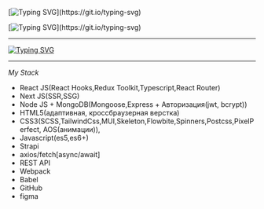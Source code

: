 [![Typing SVG](https://readme-typing-svg.demolab.com?font=Fira+Code&pause=1000&color=F7F7F7&width=435&lines=I'm+Minkail.)](https://git.io/typing-svg)

[![Typing SVG](https://readme-typing-svg.demolab.com?font=Fira+Code&size=12&pause=1000&color=F7F7F7&width=435&lines=And+you're+definitely+here+by+coincidence...)](https://git.io/typing-svg)

---

[![Typing SVG](https://readme-typing-svg.demolab.com?font=Fira+Code&size=12&pause=1000&color=F7F7F7&width=435&lines=I'm+a+Front-End+developer.+So+I+advise+you+to+invite+me+to+your+team+as+soon+as+possible%2C+before+I+become+a+rich+lonely+developer+for+a+quadrillion+bucks.+(joke)+)](https://git.io/typing-svg)

---

<em style="width: 50%;">My Stack</em>

- React JS(React Hooks,Redux Toolkit,Typescript,React Router)
- Next JS(SSR,SSG)
- Node JS + MongoDB(Mongoose,Express + Авторизация(jwt, bcrypt))
- HTML5(адаптивная, кроссбраузерная верстка)
- CSS3(SCSS,TailwindCss,MUI,Skeleton,Flowbite,Spinners,Postcss,PixelPerfect, AOS(анимации)),
- Javascript(es5,es6+)
- Strapi
- axios/fetch[async/await]
- REST API
- Webpack
- Babel
- GitHub
- figma
